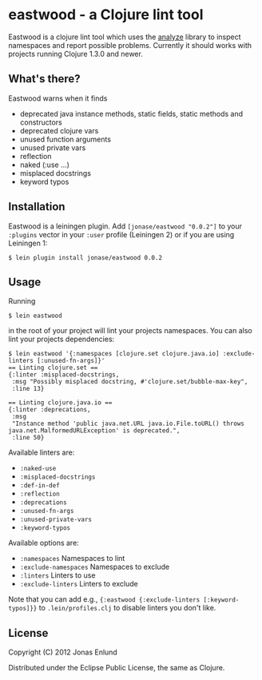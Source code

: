# eastwood - a Clojure lint tool

Eastwood is a clojure lint tool which uses the
[analyze](https://github.com/frenchy64/analyze) library to inspect
namespaces and report possible problems. Currently it should works
with projects running Clojure 1.3.0 and newer.

## What's there?

Eastwood warns when it finds 

- deprecated java instance methods, static fields, static methods and
  constructors
- deprecated clojure vars
- unused function arguments
- unused private vars
- reflection
- naked (:use ...)
- misplaced docstrings
- keyword typos

## Installation

Eastwood is a leiningen plugin. Add `[jonase/eastwood "0.0.2"]` to
your `:plugins` vector in your `:user` profile (Leiningen 2) or if you
are using Leiningen 1:

    $ lein plugin install jonase/eastwood 0.0.2

## Usage

Running

    $ lein eastwood

in the root of your project will lint your projects namespaces. You
can also lint your projects dependencies:

    $ lein eastwood '{:namespaces [clojure.set clojure.java.io] :exclude-linters [:unused-fn-args]}'
    == Linting clojure.set ==
    {:linter :misplaced-docstrings,
     :msg "Possibly misplaced docstring, #'clojure.set/bubble-max-key",
     :line 13}

    == Linting clojure.java.io ==
    {:linter :deprecations,
     :msg
     "Instance method 'public java.net.URL java.io.File.toURL() throws java.net.MalformedURLException' is deprecated.",
     :line 50}

Available linters are:

* `:naked-use`
* `:misplaced-docstrings`
* `:def-in-def`
* `:reflection`
* `:deprecations`
* `:unused-fn-args`
* `:unused-private-vars`
* `:keyword-typos`


Available options are:

* `:namespaces` Namespaces to lint
* `:exclude-namespaces` Namespaces to exclude
* `:linters` Linters to use
* `:exclude-linters` Linters to exclude

Note that you can add e.g., `{:eastwood {:exclude-linters
[:keyword-typos]}}` to `.lein/profiles.clj` to disable linters you
don't like.

## License

Copyright (C) 2012 Jonas Enlund

Distributed under the Eclipse Public License, the same as Clojure.
